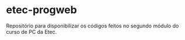 # etec-progweb
Repositório para disponibilizar os códigos feitos no segundo módulo do curso de PC da Etec.

